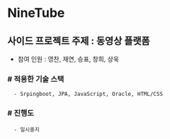 # NineTube
   ## 사이드 프로젝트 주제 : 동영상 플랫폼
   - 참여 인원 : 영찬, 재연, 승표, 창희, 상욱
   ### # 적용한 기술 스택
      - Srpingboot, JPA, JavaScript, Oracle, HTML/CSS
   ### # 진행도
      - 일시중지
